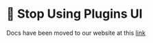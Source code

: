 # 🎸 Stop Using Plugins UI

Docs have been moved to our website at this [link](https://tomatophp.com/en/open-source/filament-plugins)
